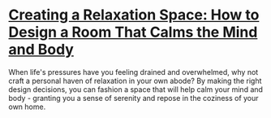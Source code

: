 
# [Creating a Relaxation Space: How to Design a Room That Calms the Mind and Body](https://www.mindhaste.com/t/relaxing/creating-a-relaxation-space-how-to-design-a-room-that-calms-the-mind-and-body-208)

When life's pressures have you feeling drained and overwhelmed, why not craft a personal haven of relaxation in your own abode? By making the right design decisions, you can fashion a space that will help calm your mind and body - granting you a sense of serenity and repose in the coziness of your own home.
    